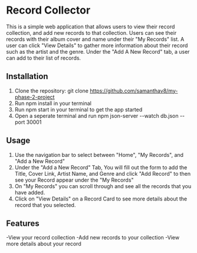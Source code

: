 # Record Collector

This is a simple web application that allows users to view their record collection, and add new records to that collection. Users can see their records with their album cover and name under their "My Records" list. A user can click "View Details" to gather more information about their record such as the artist and the genre. Under the "Add A New Record" tab, a user can add to their list of records. 

## Installation 
1. Clone the repository:
    git clone https://github.com/samanthav8/my-phase-2-project
2. Run npm install in your terminal
3. Run npm start in your terminal to get the app started
4. Open a seperate terminal and run npm json-server --watch db.json --port 30001

## Usage

1. Use the navigation bar to select between "Home", "My Records", and "Add a New Record" 
2. Under the "Add a New Record" Tab, You will fill out the form to add the Title, Cover Link, Artist Name, and Genre and click "Add Record" to then see your Record appear under the "My Records"
3. On "My Records" you can scroll through and see all the records that you have added. 
4. Click on "View Details" on a Record Card to see more details about the record that you selected. 

## Features

-View your record collection
-Add new records to your collection
-View more details about your record

